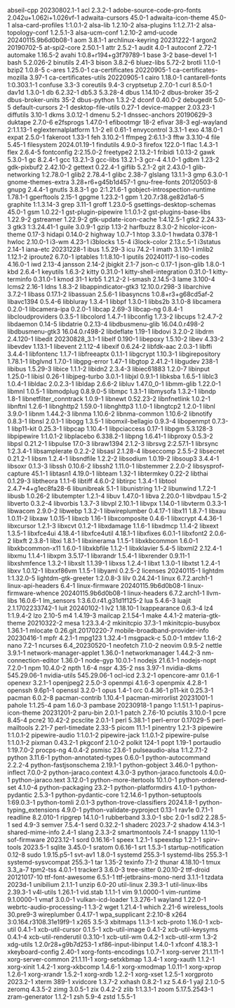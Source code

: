abseil-cpp 20230802.1-1
acl 2.3.2-1
adobe-source-code-pro-fonts 2.042u+1.062i+1.026vf-1
adwaita-cursors 45.0-1
adwaita-icon-theme 45.0-1
alsa-card-profiles 1:1.0.1-2
alsa-lib 1.2.10-2
alsa-plugins 1:1.2.7.1-2
alsa-topology-conf 1.2.5.1-3
alsa-ucm-conf 1.2.10-2
amd-ucode 20240115.9b6d0b08-1
aom 3.8.1-1
archlinux-keyring 20231222-1
argon2 20190702-5
at-spi2-core 2.50.1-1
attr 2.5.2-1
audit 4.0-1
autoconf 2.72-1
automake 1.16.5-2
avahi 1:0.8+r194+g3f79789-1
base 3-2
base-devel 1-1
bash 5.2.026-2
binutils 2.41-3
bison 3.8.2-6
bluez-libs 5.72-2
brotli 1.1.0-1
bzip2 1.0.8-5
c-ares 1.25.0-1
ca-certificates 20220905-1
ca-certificates-mozilla 3.97-1
ca-certificates-utils 20220905-1
cairo 1.18.0-1
cantarell-fonts 1:0.303.1-1
confuse 3.3-3
coreutils 9.4-3
cryptsetup 2.7.0-1
curl 8.5.0-1
dav1d 1.3.0-1
db 6.2.32-1
db5.3 5.3.28-4
dbus 1.14.10-2
dbus-broker 35-2
dbus-broker-units 35-2
dbus-python 1.3.2-2
dconf 0.40.0-2
debugedit 5.0-5
default-cursors 2-1
desktop-file-utils 0.27-1
device-mapper 2.03.23-1
diffutils 3.10-1
dkms 3.0.12-1
dmenu 5.2-1
dnssec-anchors 20190629-3
duktape 2.7.0-6
e2fsprogs 1.47.0-1
efibootmgr 18-2
efivar 38-3
egl-wayland 2:1.1.13-1
eglexternalplatform 1.1-2
ell 0.61-1
envycontrol 3.3.1-1
exo 4.18.0-1
expat 2.5.0-1
fakeroot 1.33-1
feh 3.10.2-1
ffmpeg 2:6.1.1-3
fftw 3.3.10-4
file 5.45-1
filesystem 2024.01.19-1
findutils 4.9.0-3
firefox 122.0-1
flac 1.4.3-1
flex 2.6.4-5
fontconfig 2:2.15.0-2
freetype2 2.13.2-1
fribidi 1.0.13-2
gawk 5.3.0-1
gc 8.2.4-1
gcc 13.2.1-3
gcc-libs 13.2.1-3
gcr-4 4.1.0-1
gdbm 1.23-2
gdk-pixbuf2 2.42.10-2
gettext 0.22.4-1
giflib 5.2.1-2
git 2.43.0-1
glib-networking 1:2.78.0-1
glib2 2.78.4-1
glibc 2.38-7
glslang 13.1.1-3
gmp 6.3.0-1
gnome-themes-extra 3.28+r6+g45b1d457-1
gnu-free-fonts 20120503-8
gnupg 2.4.4-1
gnutls 3.8.3-1
go 2:1.21.6-1
gobject-introspection-runtime 1.78.1-1
gperftools 2.15-1
gpgme 1.23.2-1
gpm 1.20.7.r38.ge82d1a6-5
graphite 1:1.3.14-3
grep 3.11-1
groff 1.23.0-5
gsettings-desktop-schemas 45.0-1
gsm 1.0.22-1
gst-plugin-pipewire 1:1.0.1-2
gst-plugins-base-libs 1.22.9-2
gstreamer 1.22.9-2
gtk-update-icon-cache 1:4.12.5-1
gtk2 2.24.33-3
gtk3 1:3.24.41-1
guile 3.0.9-1
gzip 1.13-2
harfbuzz 8.3.0-2
hicolor-icon-theme 0.17-3
hidapi 0.14.0-2
highway 1.0.7-1
htop 3.3.0-1
hwdata 0.378-1
hwloc 2.10.0-1
i3-wm 4.23-1
i3blocks 1.5-4
i3lock-color 2.13.c.5-1
i3status 2.14-1
iana-etc 20231228-1
ibus 1.5.29-3
icu 74.2-1
imath 3.1.10-1
imlib2 1.12.1-2
iproute2 6.7.0-1
iptables 1:1.8.10-1
iputils 20240117-1
iso-codes 4.16.0-1
iwd 2.13-4
jansson 2.14-2
jbigkit 2.1-7
json-c 0.17-1
json-glib 1.8.0-1
kbd 2.6.4-1
keyutils 1.6.3-2
kitty 0.31.0-1
kitty-shell-integration 0.31.0-1
kitty-terminfo 0.31.0-1
kmod 31-1
krb5 1.21.2-2
l-smash 2.14.5-3
lame 3.100-4
lcms2 2.16-1
ldns 1.8.3-2
libappindicator-gtk3 12.10.0.r298-3
libarchive 3.7.2-1
libass 0.17.1-2
libassuan 2.5.6-1
libasyncns 1:0.8+r3+g68cd5af-2
libavc1394 0.5.4-6
libbluray 1.3.4-1
libbpf 1.3.0-1
libbs2b 3.1.0-8
libcamera 0.2.0-1
libcamera-ipa 0.2.0-1
libcap 2.69-3
libcap-ng 0.8.4-1
libcloudproviders 0.3.5-1
libcolord 1.4.7-1
libconfig 1.7.3-2
libcups 1:2.4.7-2
libdaemon 0.14-5
libdatrie 0.2.13-4
libdbusmenu-glib 16.04.0.r498-2
libdbusmenu-gtk3 16.04.0.r498-2
libdeflate 1.19-1
libdovi 3.2.0-2
libdrm 2.4.120-1
libedit 20230828_3.1-1
libelf 0.190-1
libepoxy 1.5.10-2
libev 4.33-2
libevdev 1.13.1-1
libevent 2.1.12-4
libexif 0.6.24-2
libfdk-aac 2.0.3-1
libffi 3.4.4-1
libfontenc 1.1.7-1
libfreeaptx 0.1.1-1
libgcrypt 1.10.3-1
libgirepository 1.78.1-1
libglvnd 1.7.0-1
libgpg-error 1.47-1
libgtop 2.41.2-1
libgudev 238-1
libibus 1.5.29-3
libice 1.1.1-2
libidn2 2.3.4-3
libiec61883 1.2.0-7
libinput 1.25.0-1
libisl 0.26-1
libjpeg-turbo 3.0.1-1
libjxl 0.9.1-1
libksba 1.6.5-1
liblc3 1.0.4-1
libldac 2.0.2.3-1
libldap 2.6.6-2
libluv 1.47.0_0-1
libmm-glib 1.22.0-1
libmnl 1.0.5-1
libmodplug 0.8.9.0-5
libmpc 1.3.1-1
libmysofa 1.3.2-1
libndp 1.8-1
libnetfilter_conntrack 1.0.9-1
libnewt 0.52.23-2
libnfnetlink 1.0.2-1
libnftnl 1.2.6-1
libnghttp2 1.59.0-1
libnghttp3 1.1.0-1
libngtcp2 1.2.0-1
libnl 3.9.0-1
libnm 1.44.2-3
libnma 1.10.6-2
libnma-common 1.10.6-2
libnotify 0.8.3-1
libnsl 2.0.1-1
libogg 1.3.5-1
libomxil-bellagio 0.9.3-4
libopenmpt 0.7.3-1
libp11-kit 0.25.3-1
libpcap 1.10.4-1
libpciaccess 0.17-1
libpgm 5.3.128-3
libpipewire 1:1.0.1-2
libplacebo 6.338.2-1
libpng 1.6.41-1
libproxy 0.5.3-2
libpsl 0.21.2-1
libpulse 17.0-3
libraw1394 2.1.2-3
librsvg 2:2.57.1-1
librsync 1:2.3.4-1
libsamplerate 0.2.2-2
libsasl 2.1.28-4
libseccomp 2.5.5-2
libsecret 0.21.2-1
libsm 1.2.4-1
libsndfile 1.2.2-2
libsodium 1.0.19-2
libsoup3 3.4.4-1
libsoxr 0.1.3-3
libssh 0.10.6-2
libssh2 1.11.0-1
libstemmer 2.2.0-2
libsysprof-capture 45.1-1
libtasn1 4.19.0-1
libteam 1.32-1
libtermkey 0.22-2
libthai 0.1.29-3
libtheora 1.1.1-6
libtiff 4.6.0-2
libtirpc 1.3.4-1
libtool 2.4.7+4+g1ec8fa28-6
libunibreak 5.1-1
libunistring 1.1-2
libunwind 1.7.2-1
libusb 1.0.26-2
libutempter 1.2.1-4
libuv 1.47.0-1
libva 2.20.0-1
libvdpau 1.5-2
libverto 0.3.2-4
libvorbis 1.3.7-3
libvpl 2.10.1-1
libvpx 1.14.0-1
libvterm 0.3.3-1
libwacom 2.9.0-2
libwebp 1.3.2-1
libwireplumber 0.4.17-1
libx11 1.8.7-1
libxau 1.0.11-2
libxaw 1.0.15-1
libxcb 1.16-1
libxcomposite 0.4.6-1
libxcrypt 4.4.36-1
libxcursor 1.2.1-3
libxcvt 0.1.2-1
libxdamage 1.1.6-1
libxdmcp 1.1.4-2
libxext 1.3.5-1
libxfce4ui 4.18.4-1
libxfce4util 4.18.1-1
libxfixes 6.0.1-1
libxfont2 2.0.6-2
libxft 2.3.8-1
libxi 1.8.1-1
libxinerama 1.1.5-1
libxkbcommon 1.6.0-1
libxkbcommon-x11 1.6.0-1
libxkbfile 1.1.2-1
libxklavier 5.4-5
libxml2 2.12.4-1
libxmu 1.1.4-1
libxpm 3.5.17-1
libxrandr 1.5.4-1
libxrender 0.9.11-1
libxshmfence 1.3.2-1
libxslt 1.1.39-1
libxss 1.2.4-1
libxt 1.3.0-1
libxtst 1.2.4-1
libxv 1.0.12-1
libxxf86vm 1.1.5-1
libyaml 0.2.5-2
licenses 20240115-1
lightdm 1:1.32.0-5
lightdm-gtk-greeter 1:2.0.8-3
lilv 0.24.24-1
linux 6.7.2.arch1-1
linux-api-headers 6.4-1
linux-firmware 20240115.9b6d0b08-1
linux-firmware-whence 20240115.9b6d0b08-1
linux-headers 6.7.2.arch1-1
llvm-libs 16.0.6-1
lm_sensors 1:3.6.0.r41.g31d1f125-2
lua 5.4.6-3
luajit 2.1.1702233742-1
luit 20240102-1
lv2 1.18.10-1
lxappearance 0.6.3-4
lz4 1:1.9.4-2
lzo 2.10-5
m4 1.4.19-3
mailcap 2.1.54-1
make 4.4.1-2
materia-gtk-theme 20210322-2
mesa 1:23.3.4-2
mkinitcpio 37.3-1
mkinitcpio-busybox 1.36.1-1
mlocate 0.26.git.20170220-7
mobile-broadband-provider-info 20230416-1
mpfr 4.2.1-1
mpg123 1.32.4-1
msgpack-c 5.0.0-1
mtdev 1.1.6-2
nano 7.2-1
ncurses 6.4_20230520-1
neofetch 7.1.0-2
neovim 0.9.5-2
nettle 3.9.1-1
network-manager-applet 1.36.0-1
networkmanager 1.44.2-3
nm-connection-editor 1.36.0-1
node-gyp 10.0.1-1
nodejs 21.6.1-1
nodejs-nopt 7.2.0-1
npm 10.4.0-2
npth 1.6-4
nspr 4.35-2
nss 3.97-1
nvidia-dkms 545.29.06-1
nvidia-utils 545.29.06-1
ocl-icd 2.3.2-1
opencore-amr 0.1.6-1
openexr 3.2.1-1
openjpeg2 2.5.0-3
openmpi 4.1.6-3
openpmix 4.2.8-1
openssh 9.6p1-1
openssl 3.2.0-1
opus 1.4-1
orc 0.4.36-1
p11-kit 0.25.3-1
pacman 6.0.2-8
pacman-contrib 1.10.4-1
pacman-mirrorlist 20231001-1
pahole 1:1.25-4
pam 1.6.0-3
pambase 20230918-1
pango 1:1.51.1-1
papirus-icon-theme 20231201-2
paru-bin 2.0.1-1
patch 2.7.6-10
pciutils 3.10.0-1
pcre 8.45-4
pcre2 10.42-2
pcsclite 2.0.1-1
perl 5.38.1-1
perl-error 0.17029-5
perl-mailtools 2.21-7
perl-timedate 2.33-5
picom 11.1-1
pinentry 1.2.1-3
pipewire 1:1.0.1-2
pipewire-audio 1:1.0.1-2
pipewire-jack 1:1.0.1-2
pipewire-pulse 1:1.0.1-2
pixman 0.43.2-1
pkgconf 2.1.0-2
polkit 124-1
popt 1.19-1
portaudio 1:19.7.0-2
procps-ng 4.0.4-2
psmisc 23.6-1
pulseaudio-alsa 1:1.2.7.1-2
python 3.11.6-1
python-annotated-types 0.6.0-1
python-autocommand 2.2.2-4
python-fastjsonschema 2.19.1-1
python-gobject 3.46.0-1
python-inflect 7.0.0-2
python-jaraco.context 4.3.0-3
python-jaraco.functools 4.0.0-1
python-jaraco.text 3.12.0-1
python-more-itertools 10.1.0-1
python-ordered-set 4.1.0-4
python-packaging 23.2-1
python-platformdirs 4.1.0-1
python-pydantic 2.5.3-1
python-pydantic-core 1:2.14.6-1
python-setuptools 1:69.0.3-1
python-tomli 2.0.1-3
python-trove-classifiers 2024.1.8-1
python-typing_extensions 4.9.0-1
python-validate-pyproject 0.13-1
rav1e 0.7.1-1
readline 8.2.010-1
ripgrep 14.1.0-1
rubberband 3.3.0-1
sbc 2.0-1
sdl2 2.28.5-1
sed 4.9-3
semver 7.5.4-1
serd 0.32.2-1
shaderc 2023.7-2
shadow 4.14.3-1
shared-mime-info 2.4-1
slang 2.3.3-2
smartmontools 7.4-1
snappy 1.1.10-1
sof-firmware 2023.12-1
sord 0.16.16-1
speex 1.2.1-1
speexdsp 1.2.1-1
spirv-tools 2023.5-1
sqlite 3.45.0-1
sratom 0.6.16-1
srt 1.5.3-1
startup-notification 0.12-8
sudo 1.9.15.p5-1
svt-av1 1.8.0-1
systemd 255.3-1
systemd-libs 255.3-1
systemd-sysvcompat 255.3-1
tar 1.35-2
texinfo 7.1-2
thunar 4.18.10-1
tmux 3.3_a-7
tpm2-tss 4.0.1-1
tracker3 3.6.0-3
tree-sitter 0.20.10-2
ttf-droid 20121017-10
ttf-font-awesome 6.5.1-1
ttf-jetbrains-mono-nerd 3.1.1-1
tzdata 2023d-1
unibilium 2.1.1-1
unzip 6.0-20
util-linux 2.39.3-1
util-linux-libs 2.39.3-1
v4l-utils 1.26.1-1
vid.stab 1.1.1-1
vim 9.1.0000-1
vim-runtime 9.1.0000-1
vmaf 3.0.0-1
vulkan-icd-loader 1.3.276-1
wayland 1.22.0-1
webrtc-audio-processing-1 1.3-2
wget 1.21.4-1
which 2.21-6
wireless_tools 30.pre9-3
wireplumber 0.4.17-1
wpa_supplicant 2:2.10-8
x264 3:0.164.r3108.31e19f9-1
x265 3.5-3
xbitmaps 1.1.3-1
xcb-proto 1.16.0-1
xcb-util 0.4.1-1
xcb-util-cursor 0.1.5-1
xcb-util-image 0.4.1-2
xcb-util-keysyms 0.4.1-4
xcb-util-renderutil 0.3.10-1
xcb-util-wm 0.4.2-1
xcb-util-xrm 1.3-2
xdg-utils 1.2.0r28+g9b7d253-1
xf86-input-libinput 1.4.0-1
xfconf 4.18.3-1
xkeyboard-config 2.40-1
xorg-fonts-encodings 1.0.7-1
xorg-server 21.1.11-1
xorg-server-common 21.1.11-1
xorg-setxkbmap 1.3.4-1
xorg-xauth 1.1.2-1
xorg-xinit 1.4.2-1
xorg-xkbcomp 1.4.6-1
xorg-xmodmap 1.0.11-1
xorg-xprop 1.2.6-1
xorg-xrandr 1.5.2-1
xorg-xrdb 1.2.2-1
xorg-xset 1.2.5-1
xorgproto 2023.2-1
xterm 389-1
xvidcore 1.3.7-2
xxhash 0.8.2-1
xz 5.4.6-1
yajl 2.1.0-5
zeromq 4.3.5-2
zimg 3.0.5-1
zix 0.4.2-2
zlib 1:1.3.1-1
zoom 5.17.5.2543-1
zram-generator 1.1.2-1
zsh 5.9-4
zstd 1.5.5-1
